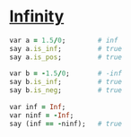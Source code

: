 [1]: http://rosettacode.org/wiki/Infinity

# [Infinity][1]

```ruby
var a = 1.5/0;        # inf
say a.is_inf;         # true
say a.is_pos;         # true
 
var b = -1.5/0;       # -inf
say b.is_inf;         # true
say b.is_neg;         # true
 
var inf = Inf;
var ninf = -Inf;
say (inf == -ninf);   # true
```
